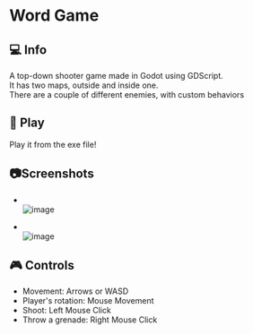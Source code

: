 # Word Game
## :computer: Info
A top-down shooter game made in Godot using GDScript.<br>
It has two maps, outside and inside one.<br>
There are a couple of different enemies, with custom behaviors


## :hammer: Play
Play it from the exe file!

## :camera:Screenshots
- <br> ![image](https://github.com/user-attachments/assets/5b87110c-c885-49bd-8e3f-f810d4479dcd)


- <br>![image](https://github.com/user-attachments/assets/54649fa8-fe1a-4c94-9509-51655ed81c1a)



## :video_game: Controls
- Movement: Arrows or WASD
- Player's rotation: Mouse Movement
- Shoot: Left Mouse Click
- Throw a grenade: Right Mouse Click
